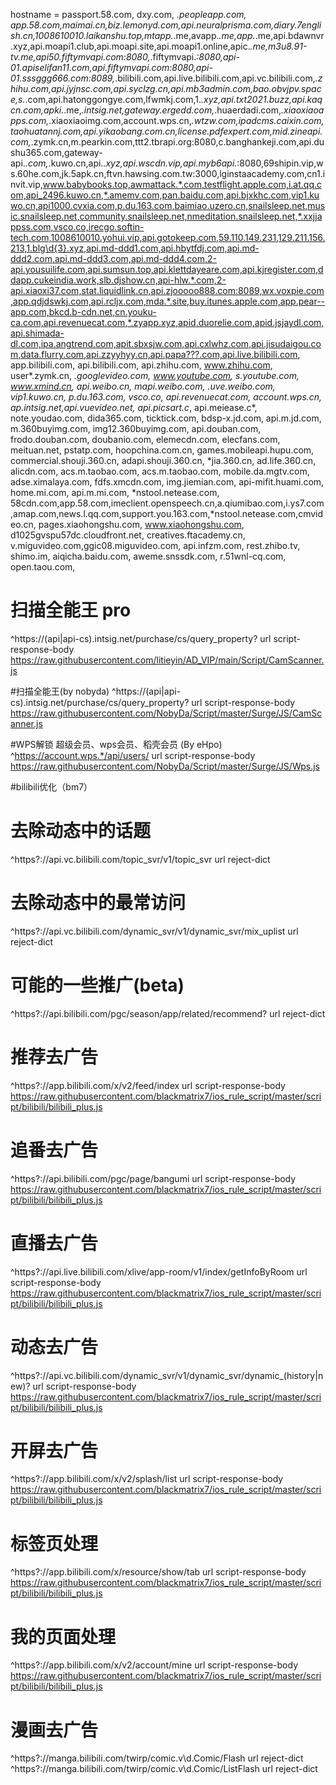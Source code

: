 hostname = passport.58.com, dxy.com, *.peopleapp.com, app.58.com,maimai.cn,biz.lemonyd.com,api.neuralprisma.com,diary.7english.cn,1008610010.laikanshu.top,mtapp.*.me,avapp.*.me,app.*.me,api.bdawnvr.xyz,api.moapi1.club,api.moapi.site,api.moapi1.online,apic.*.me,m3u8.91-tv.me,api50.fiftymvapi.com:8080,*.fiftymvapi.*:8080,api-01.apiselifan11.com,api.fiftymvapi.com:8080,api-01.sssggg666.com:8089,*.bilibili.com,api.live.bilibili.com,api.vc.bilibili.com,*.zhihu.com,api.jyjnsc.com,api.syclzg.cn,api.mb3admin.com,bao.obvjpv.space,s.*.com,api.hatonggongye.com,lfwmkj.com,1.*.xyz,api.txt2021.buzz,api.kaqcn.com,apki.*.me,*.intsig.net,gateway.ergedd.com,*.huaerdadi.com,*.xiaoxiaoapps.com,*.xiaoxiaoimg.com,account.wps.cn,*.wtzw.com,ipadcms.caixin.com,taohuatannj.com,api.yikaobang.com.cn,license.pdfexpert.com,mid.zineapi.com,*.zymk.cn,m.pearkin.com,ttt2.tbrapi.org:8080,c.banghankeji.com,api.dushu365.com,gateway-api.*.com,*.kuwo.cn,api.*.xyz,api.wscdn.vip,api.myb6api.*:8080,69shipin.vip,ws.60he.com,jk.5apk.cn,ftvn.hawsing.com.tw:3000,lginstaacademy.com,cn1.invit.vip,www.babybooks.top,awmattack.*.com,testflight.apple.com,i.at.qq.com,api_2496.kuwo.cn,*.amemv.com,pan.baidu.com,api.bjxkhc.com,vip1.kuwo.cn,api1000.cvxia.com,p.du.163.com,baimiao.uzero.cn,snailsleep.net,music.snailsleep.net,community.snailsleep.net,nmeditation.snailsleep.net,*.xxjjappss.com,vsco.co,irecgo.softin-tech.com,1008610010.yohui.vip,api.gotokeep.com,59.110.149.231,129.211.156.213,1.blg\d{3}.xyz,api.md-ddd1.com,api.hbytfdj.com,api.md-ddd2.com,api.md-ddd3.com,api.md-ddd4.com,2-api.yousuilife.com,api.sumsun.top,api.klettdayeare.com,api.kjregister.com,ddapp.cukeindia.work,slb.djshow.cn,api-hlw.*.com,2-api.xiaoxi37.com,stat.liquidlink.cn,api.zjooooo888.com:8089,wx.voxpie.com,app.qdjdswkj.com,api.rcljx.com,mda.*.site,buy.itunes.apple.com,app.pear--app.com,bkcd.b-cdn.net,cn.youku-ca.com,api.revenuecat.com,*.zyapp.xyz,apid.duorelie.com,apid.jsjaydl.com,api.shimada-dl.com,ipa.angtrend.com,apit.sbxsjw.com,api.cxlwhz.com,api.jisudaigou.com,data.flurry.com,api.zzyyhyy.cn,api.papa???.com,api.live.bilibili.com, app.bilibili.com, api.bilibili.com, api.zhihu.com, www.zhihu.com, user*.zymk.cn, *.googlevideo.com, www.youtube.com, s.youtube.com, www.xmind.cn, api.weibo.cn, mapi.weibo.com, *.uve.weibo.com, vip1.kuwo.cn, p.du.163.com, vsco.co, api.revenuecat.com, account.wps.cn, ap*.intsig.net,api.vuevideo.net, api.picsart.c*, api.meiease.c*, note.youdao.com, dida365.com, ticktick.com, bdsp-x.jd.com, api.m.jd.com, m.360buyimg.com, img12.360buyimg.com, api.douban.com, frodo.douban.com, doubanio.com, elemecdn.com, elecfans.com, meituan.net, pstatp.com, hoopchina.com.cn, games.mobileapi.hupu.com, commercial.shouji.360.cn, adapi.shouji.360.cn, *jia.360.cn, ad.life.360.cn, alicdn.com, acs.m.taobao.com, acs.m.taobao.com, mobile.da.mgtv.com, adse.ximalaya.com, fdfs.xmcdn.com, img.jiemian.com, api-mifit.huami.com, home.mi.com, api.m.mi.com, *nstool.netease.com, 58cdn.com,app.58.com,imeclient.openspeech.cn,a.qiumibao.com,i.ys7.com,amap.com,news.l.qq.com,support.you.163.com,*nstool.netease.com,cmvideo.cn, pages.xiaohongshu.com, www.xiaohongshu.com, d1025gvspu57dc.cloudfront.net, creatives.ftacademy.cn, v.miguvideo.com,ggic08.miguvideo.com, api.infzm.com, rest.zhibo.tv, shimo.im, aiqicha.baidu.com,  aweme.snssdk.com, r.51wnl-cq.com, open.taou.com,

# 扫描全能王 pro
^https:\/\/(api|api-cs)\.intsig\.net\/purchase\/cs\/query_property\? url script-response-body https://raw.githubusercontent.com/litieyin/AD_VIP/main/Script/CamScanner.js

#扫描全能王(by nobyda)
^https:\/\/(api|api-cs)\.intsig\.net\/purchase\/cs\/query_property\? url script-response-body https://raw.githubusercontent.com/NobyDa/Script/master/Surge/JS/CamScanner.js

#WPS解锁  超级会员、wps会员、稻壳会员 (By eHpo)
^https://account.wps.*/api/users/ url script-response-body https://raw.githubusercontent.com/NobyDa/Script/master/Surge/JS/Wps.js

#bilibili优化（bm7）
# 去除动态中的话题
^https?:\/\/api\.vc\.bilibili\.com\/topic_svr\/v1\/topic_svr url reject-dict
# 去除动态中的最常访问
^https?:\/\/api\.vc\.bilibili\.com\/dynamic_svr\/v1\/dynamic_svr\/mix_uplist url reject-dict
# 可能的一些推广(beta)
^https?:\/\/api\.bilibili\.com\/pgc\/season\/app\/related\/recommend\? url reject-dict
# 推荐去广告
^https?:\/\/app\.bilibili\.com\/x\/v2\/feed\/index url script-response-body https://raw.githubusercontent.com/blackmatrix7/ios_rule_script/master/script/bilibili/bilibili_plus.js
# 追番去广告
^https?:\/\/api\.bilibili\.com\/pgc\/page\/bangumi url script-response-body https://raw.githubusercontent.com/blackmatrix7/ios_rule_script/master/script/bilibili/bilibili_plus.js
# 直播去广告
^https?:\/\/api\.live\.bilibili\.com\/xlive\/app-room\/v1\/index\/getInfoByRoom url script-response-body https://raw.githubusercontent.com/blackmatrix7/ios_rule_script/master/script/bilibili/bilibili_plus.js
# 动态去广告
^https?:\/\/api\.vc\.bilibili\.com\/dynamic_svr\/v1\/dynamic_svr\/dynamic_(history|new)\? url script-response-body https://raw.githubusercontent.com/blackmatrix7/ios_rule_script/master/script/bilibili/bilibili_plus.js
# 开屏去广告
^https?:\/\/app\.bilibili\.com\/x\/v2\/splash\/list url script-response-body https://raw.githubusercontent.com/blackmatrix7/ios_rule_script/master/script/bilibili/bilibili_plus.js
# 标签页处理
^https?:\/\/app\.bilibili\.com\/x\/resource\/show\/tab url script-response-body https://raw.githubusercontent.com/blackmatrix7/ios_rule_script/master/script/bilibili/bilibili_plus.js
# 我的页面处理
^https?:\/\/app\.bilibili\.com\/x\/v2\/account\/mine url script-response-body https://raw.githubusercontent.com/blackmatrix7/ios_rule_script/master/script/bilibili/bilibili_plus.js
# 漫画去广告
^https?:\/\/manga\.bilibili\.com\/twirp\/comic\.v\d\.Comic\/Flash url reject-dict
^https?:\/\/manga\.bilibili\.com\/twirp\/comic\.v\d\.Comic\/ListFlash url reject-dict
